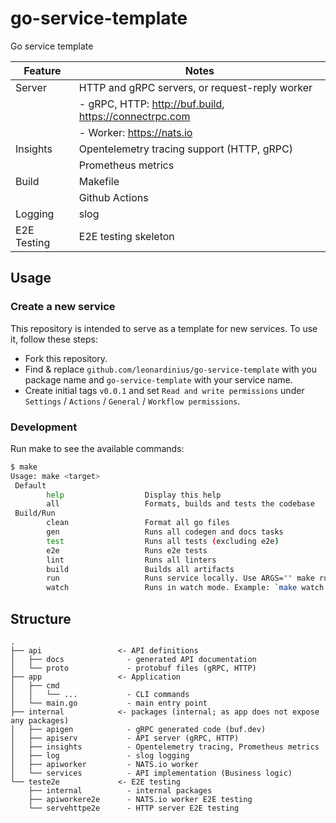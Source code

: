 # go-service-template

Go service template

| Feature               | Notes |
|-----------------------|-------|
| Server                | HTTP and gRPC servers, or request-reply worker |
|                       | - gRPC, HTTP: <http://buf.build>, <https://connectrpc.com> |
|                       | - Worker: <https://nats.io> |
| Insights              | Opentelemetry tracing support (HTTP, gRPC) |
|                       | Prometheus metrics |
| Build                 | Makefile |
|                       | Github Actions |
| Logging               | slog  |
| E2E Testing           | E2E testing skeleton |

## Usage

### Create a new service

This repository is intended to serve as a template for new services. To use it, follow these steps:

- Fork this repository.
- Find & replace `github.com/leonardinius/go-service-template` with you package name and `go-service-template` with your service name.
- Create initial tags `v0.0.1` and set `Read and write permissions` under `Settings` / `Actions` / `General` / `Workflow permissions`.

### Development

Run make to see the available commands:

```bash
$ make
Usage: make <target>
 Default
        help                  Display this help
        all                   Formats, builds and tests the codebase
 Build/Run
        clean                 Format all go files
        gen                   Runs all codegen and docs tasks
        test                  Runs all tests (excluding e2e)
        e2e                   Runs e2e tests
        lint                  Runs all linters
        build                 Builds all artifacts
        run                   Runs service locally. Use ARGS="" make run to pass arguments
        watch                 Runs in watch mode. Example: `make watch ARGS="http"`
```

## Structure

```raw
.
├── api                 <- API definitions
│   ├── docs              - generated API documentation
│   └── proto             - protobuf files (gRPC, HTTP)
├── app                 <- Application
│   ├── cmd
│   │   └── ...           - CLI commands
│   └── main.go           - main entry point
├── internal            <- packages (internal; as app does not expose any packages)
│   ├── apigen            - gRPC generated code (buf.dev)
│   ├── apiserv           - API server (gRPC, HTTP)
│   ├── insights          - Opentelemetry tracing, Prometheus metrics
│   ├── log               - slog logging
│   ├── apiworker         - NATS.io worker
│   └── services          - API implementation (Business logic)
└── teste2e             <- E2E testing
    ├── internal          - internal packages
    ├── apiworkere2e      - NATS.io worker E2E testing
    └── servehttpe2e      - HTTP server E2E testing
```
